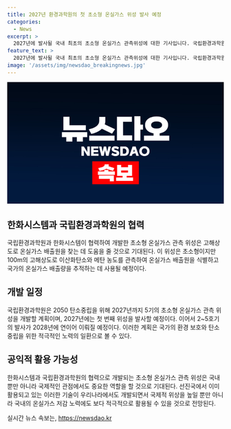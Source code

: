 ```yaml
---
title: 2027년 환경과학원의 첫 초소형 온실가스 위성 발사 예정
categories:
  - News
excerpt: >
  2027년에 발사될 국내 최초의 초소형 온실가스 관측위성에 대한 기사입니다. 국립환경과학원은 2050 탄소중립 달성을 지원하기 위해 2027년까지 5기의 위성을 개발할 계획이며, 이로써 온실가스 배출원을 식별하고 국가 온실가스 배출량을 산정하며 온실가스 통계를 검증할 수 있다. 이 위성은 초소형으로 100m 고해상도로 이산화탄소와 메탄 농도를 관측할 수 있으며, 환경부 국립환경과학원은 한화시스템과의 협력을 통해 이를 추진하고 있다. 이를 통해 국제적 위상을 높이고 지방자치단체의 온실가스 저감 대책에 활용될 것으로 기대된다.
feature_text: >
  2027년에 발사될 국내 최초의 초소형 온실가스 관측위성에 대한 기사입니다. 국립환경과학원은 2050 탄소중립 달성을 지원하기 위해 2027년까지 5기의 위성을 개발할 계획이며, 이로써 온실가스 배출원을 식별하고 국가 온실가스 배출량을 산정하며 온실가스 통계를 검증할 수 있다. 이 위성은 초소형으로 100m 고해상도로 이산화탄소와 메탄 농도를 관측할 수 있으며, 환경부 국립환경과학원은 한화시스템과의 협력을 통해 이를 추진하고 있다. 이를 통해 국제적 위상을 높이고 지방자치단체의 온실가스 저감 대책에 활용될 것으로 기대된다.
image: '/assets/img/newsdao_breakingnews.jpg'
---
```


<p><img src="/assets/img/newsdao_breakingnews.jpg" alt="implanttips 속보" /></p>

<h2 data-ke-size="size26">한화시스템과 국립환경과학원의 협력</h2>

<p data-ke-size="size16">국립환경과학원과 한화시스템이 협력하여 개발한 초소형 온실가스 관측 위성은 고해상도로 온실가스 배출원을 찾는 데 도움을 줄 것으로 기대된다. 이 위성은 초소형이지만 100m의 고해상도로 이산화탄소와 메탄 농도를 관측하여 온실가스 배출원을 식별하고 국가의 온실가스 배출량을 추적하는 데 사용될 예정이다.</p>

<h2 data-ke-size="size26">개발 일정</h2>

<p data-ke-size="size16">국립환경과학원은 2050 탄소중립을 위해 2027년까지 5기의 초소형 온실가스 관측 위성을 개발할 계획이며, 2027년에는 첫 번째 위성을 발사할 예정이다. 이어서 2~5호기의 발사가 2028년에 연이어 이뤄질 예정이다. 이러한 계획은 국가의 환경 보호와 탄소중립을 위한 적극적인 노력의 일환으로 볼 수 있다.</p>

<h2 data-ke-size="size26">공익적 활용 가능성</h2>

<p data-ke-size="size16">한화시스템과 국립환경과학원의 협력으로 개발되는 초소형 온실가스 관측 위성은 국내뿐만 아니라 국제적인 관점에서도 중요한 역할을 할 것으로 기대된다. 선진국에서 이미 활용되고 있는 이러한 기술이 우리나라에서도 개발되면서 국제적 위상을 높일 뿐만 아니라 국내의 온실가스 저감 노력에도 보다 적극적으로 활용될 수 있을 것으로 전망된다.</p>
실시간 뉴스 속보는, <a href="https://newsdao.kr" rel="dofollow">https://newsdao.kr</a>


